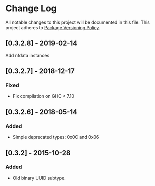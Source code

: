 # Change Log
All notable changes to this project will be documented in this file.
This project adheres to [Package Versioning Policy](https://wiki.haskell.org/Package_versioning_policy).
## [0.3.2.8] - 2019-02-14

Add nfdata instances

## [0.3.2.7] - 2018-12-17

### Fixed
- Fix compilation on GHC < 7.10

## [0.3.2.6] - 2018-05-14

### Added
- Simple deprecated types: 0x0C and 0x06

## [0.3.2] - 2015-10-28

### Added
- Old binary UUID subtype.
